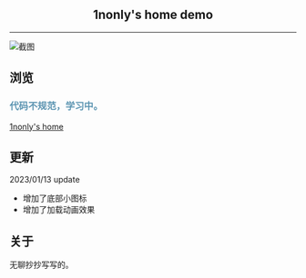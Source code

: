 <h2 align="center">1nonly's home demo</h2>
<hr>

![截图](https://img.picgo.net/2023/01/13/ec4102cdb797e7e57f39565b90de882711eace48602c974.png)
## 浏览

<h3 style="color:#5b94b1">代码不规范，学习中。</h3>

[1nonly's home](https://home.nonly.cn/)
<br>

## 更新

2023/01/13 update
- 增加了底部小图标
- 增加了加载动画效果

## 关于

无聊抄抄写写的。
